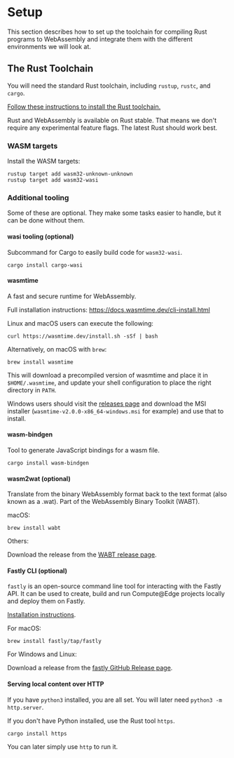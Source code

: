# Setup

This section describes how to set up the toolchain
for compiling Rust programs to WebAssembly
and integrate them with the different environments we will look at.

## The Rust Toolchain

You will need the standard Rust toolchain, including `rustup`, `rustc`, and
`cargo`.

[Follow these instructions to install the Rust toolchain.][rust-install]

Rust and WebAssembly is available on Rust stable.
That means we don't require any experimental feature flags.
The latest Rust should work best.

[rust-install]: https://www.rust-lang.org/tools/install

### WASM targets

Install the WASM targets:

```
rustup target add wasm32-unknown-unknown
rustup target add wasm32-wasi
```

### Additional tooling

Some of these are optional.
They make some tasks easier to handle, but it can be done without them.

#### wasi tooling (optional)

Subcommand for Cargo to easily build code for `wasm32-wasi`.

```
cargo install cargo-wasi
```

#### wasmtime

A fast and secure runtime for WebAssembly.

Full installation instructions: <https://docs.wasmtime.dev/cli-install.html>

Linux and macOS users can execute the following:

```
curl https://wasmtime.dev/install.sh -sSf | bash
```

Alternatively, on macOS with `brew`:

```
brew install wasmtime
```

This will download a precompiled version of wasmtime and place it in `$HOME/.wasmtime`,
and update your shell configuration to place the right directory in `PATH`.

Windows users should visit the [releases page][wasmtime-releases]
and download the MSI installer (`wasmtime-v2.0.0-x86_64-windows.msi` for example)
and use that to install.

[wasmtime-releases]: https://github.com/bytecodealliance/wasmtime/releases

#### wasm-bindgen

Tool to generate JavaScript bindings for a wasm file.

```
cargo install wasm-bindgen
```

#### wasm2wat (optional)

Translate from the binary WebAssembly format back to the text format (also known as a .wat).
Part of the WebAssembly Binary Toolkit (WABT).

macOS:

```
brew install wabt
```

Others:

Download the release from the [WABT release page](https://github.com/WebAssembly/wabt/releases).

#### Fastly CLI (optional)

`fastly` is an open-source command line tool for interacting with the Fastly API.
It can be used to create, build and run Compute@Edge projects locally and deploy them on Fastly.

[Installation instructions](https://developer.fastly.com/learning/tools/cli/#installing).

For macOS:

```
brew install fastly/tap/fastly
```

For Windows and Linux:

Download a release from the [fastly GitHub Release page](https://github.com/fastly/cli/releases/latest).

#### Serving local content over HTTP

If you have `python3` installed, you are all set.
You will later need `python3 -m http.server`.

If you don't have Python installed, use the Rust tool `https`.

```
cargo install https
```

You can later simply use `http` to run it.
